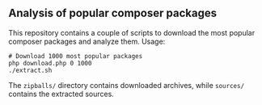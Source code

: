 Analysis of popular composer packages
-------------------------------------

This repository contains a couple of scripts to download the most popular composer packages and
analyze them. Usage:

```
# Download 1000 most popular packages
php download.php 0 1000
./extract.sh
```

The `zipballs/` directory contains downloaded archives, while `sources/` contains the extracted
sources.
